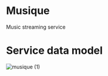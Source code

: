 # Musique
Music streaming service
# Service data model
![musique (1)](https://user-images.githubusercontent.com/71068953/173301989-aa20f4db-c559-4e5a-b9fc-56d10eef735c.png)
